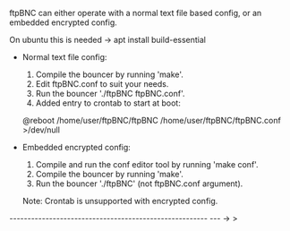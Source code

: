 ftpBNC can either operate with a normal text file based config,
or an embedded encrypted config.

On ubuntu this is needed -> apt install build-essential

* Normal text file config:

  1. Compile the bouncer by running 'make'.
  2. Edit ftpBNC.conf to suit your needs.
  3. Run the bouncer './ftpBNC ftpBNC.conf'.
  4. Added entry to crontab to start at boot:

    @reboot /home/user/ftpBNC/ftpBNC /home/user/ftpBNC/ftpBNC.conf >/dev/null
  
* Embedded encrypted config:

  1. Compile and run the conf editor tool by running 'make conf'.
  2. Compile the bouncer by running 'make'.
  3. Run the bouncer './ftpBNC' (not ftpBNC.conf argument).

  Note: Crontab is unsupported with encrypted config.

------------------------------------------------------- --- -> >
